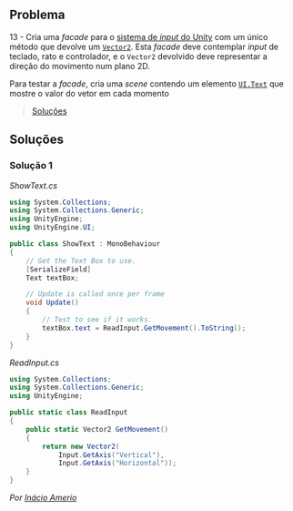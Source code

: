 ## Problema

13 - Cria uma _facade_ para o
[sistema de _input_ do Unity](https://docs.unity3d.com/ScriptReference/Input.html)
com um único método que devolve um
[`Vector2`](https://docs.unity3d.com/ScriptReference/Vector2.html). Esta
_facade_ deve contemplar _input_ de teclado, rato e controlador, e o `Vector2`
devolvido deve representar a direção do movimento num plano 2D.

Para testar a _facade_, cria uma _scene_ contendo um elemento
[`UI.Text`](https://docs.unity3d.com/ScriptReference/UI.Text.html) que mostre
o valor do vetor em cada momento

> [Soluções](../solucoes/02/013.md)

## Soluções

### Solução 1

*ShowText.cs*
```cs
using System.Collections;
using System.Collections.Generic;
using UnityEngine;
using UnityEngine.UI;

public class ShowText : MonoBehaviour
{
    // Get the Text Box to use.
    [SerializeField]
    Text textBox;

    // Update is called once per frame
    void Update()
    {
        // Test to see if it works.
        textBox.text = ReadInput.GetMovement().ToString();
    }
}
```

*ReadInput.cs*
```cs
using System.Collections;
using System.Collections.Generic;
using UnityEngine;

public static class ReadInput
{
    public static Vector2 GetMovement()
    {
        return new Vector2(
            Input.GetAxis("Vertical"),
            Input.GetAxis("Horizontal"));
    }
}

```

*Por [Inácio Amerio](https://github.com/FPTheFluffyPawed)*